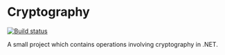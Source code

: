 Cryptography
============

[![Build status](https://ci.appveyor.com/api/projects/status/rpqx669q69agat2t)](https://ci.appveyor.com/project/DavidAlanRogers/cryptography)

A small project which contains operations involving cryptography in .NET.

